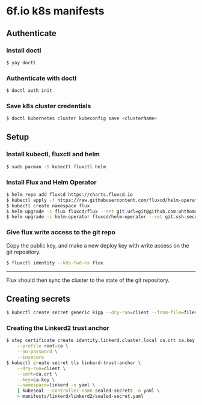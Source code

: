 # 6f.io k8s manifests

## Authenticate

### Install doctl
```sh
$ yay doctl
```

### Authenticate with doctl
```sh
$ doctl auth init 
```

### Save k8s cluster credentials
```sh
$ doctl kubernetes cluster kubeconfig save <clusterName>
```

## Setup

### Install kubectl, fluxctl and helm
```sh
$ sudo pacman -S kubectl fluxctl helm
```

### Install Flux and Helm Operator
```sh
$ helm repo add fluxcd https://charts.fluxcd.io
$ kubectl apply -f https://raw.githubusercontent.com/fluxcd/helm-operator/v1.1.0/deploy/crds.yaml
$ kubectl create namespace flux
$ helm upgrade -i flux fluxcd/flux --set git.url=git@github.com:uhthomas/k8s --namespace flux
$ helm upgrade -i helm-operator fluxcd/helm-operator --set git.ssh.secretName=flux-git-deploy --namespace flux --set helm.versions=v3
```

### Give flux write access to the git repo
Copy the public key, and make a new deploy key with write access on the git repository.
```sh
$ fluxctl identity --k8s-fwd-ns flux
```

---

Flux should then sync the cluster to the state of the git repository.

## Creating secrets

```sh
$ kubectl create secret generic kipp --dry-run=client --from-file=filesystem=some-file -o yaml | kubeseal --controller-name sealed-secrets -o yaml > secrets/kipp.yaml
```

### Creating the Linkerd2 trust anchor
```sh
$ step certificate create identity.linkerd.cluster.local ca.crt ca.key \
    --profile root-ca \
    --no-password \
    --insecure
$ kubectl create secret tls linkerd-trust-anchor \
    --dry-run=client \
    --cert=ca.crt \
    --key=ca.key \
    --namespace=linkerd -o yaml \
    | kubeseal --controller-name sealed-secrets -o yaml \
    > manifests/linkerd/linkerd2/sealed-secret.yaml
```